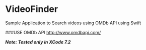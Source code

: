 # VideoFinder
Sample Application to Search videos using OMDb API using Swift

###USE OMDb API
http://www.omdbapi.com/

***Note: Tested only in XCode 7.2***
